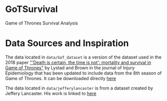 # GoTSurvival
Game of Thrones Survival Analysis


# Data Sources and Inspiration

The data located in `data/GoT_dataset` is a version of the dataset used in the 2018 paper ["'Death is certain, the time is not': mortality and survival in Game of Thrones"](https://injepijournal.biomedcentral.com/articles/10.1186/s40621-018-0174-7) by Lystad and Brown in the journal of Injury Epidemiology that has been updated to include data from the 8th season of Game of Thrones. It can be downloaded directly [here](https://figshare.com/articles/dataset/Game_of_Thrones_mortality_and_survival_dataset/8259680)

The data located in `data/jefferylancaster` is from a dataset created by Jeffery Lancaster. His work is linked to [here](https://github.com/jeffreylancaster/game-of-thrones)

